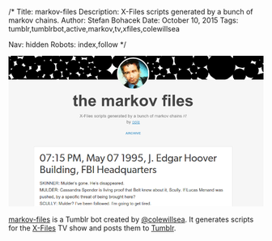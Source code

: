 /*
Title: markov-files
Description: X-Files scripts generated by a bunch of markov chains.
Author: Stefan Bohacek
Date: October 10, 2015
Tags: tumblr,tumblrbot,active,markov,tv,xfiles,colewillsea

Nav: hidden
Robots: index,follow
*/

[![](/content/bots/tumblr-bots/images/markov-files.png)](http://markov-files.tumblr.com/)

[markov-files](http://markov-files.tumblr.com/) is a Tumblr bot created by [@colewillsea](https://twitter.com/colewillsea). It generates scripts for the [X-Files](https://en.wikipedia.org/wiki/The_X-Files) TV show and posts them to [Tumblr](http://tumblr.com/).
